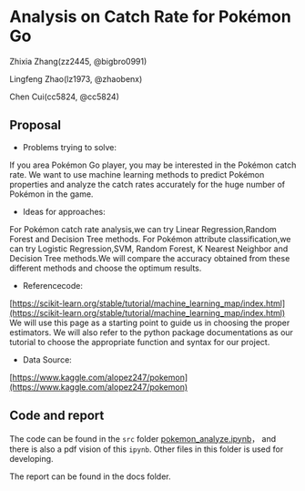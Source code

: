 # Analysis on Catch Rate for Pokémon Go

Zhixia Zhang(zz2445, @bigbro0991) 

Lingfeng Zhao(lz1973, @zhaobenx) 

Chen Cui(cc5824, @cc5824)

## Proposal

* Problems trying to solve:

If you area Pokémon Go player, you may be interested in the Pokémon catch rate. We want to use machine learning methods to predict Pokémon properties and analyze the catch rates accurately for the huge number of Pokémon in the game. 

* Ideas for approaches: 


For Pokémon catch rate analysis,we can try Linear Regression,Random Forest and Decision Tree methods. For Pokémon attribute classification,we can try Logistic Regression,SVM, Random Forest, K Nearest Neighbor and Decision Tree methods.We will compare the accuracy obtained from these different methods and choose the optimum results. 

* Referencecode: 

[https://scikit-learn.org/stable/tutorial/machine_learning_map/index.html](https://scikit-learn.org/stable/tutorial/machine_learning_map/index.html) We will use this page as a  starting point to guide us in choosing the proper estimators. We will also refer to the python package documentations as our tutorial to choose the appropriate function and syntax for our project. 

* Data Source:

[https://www.kaggle.com/alopez247/pokemon](https://www.kaggle.com/alopez247/pokemon)

## Code and report

The code can be found in the `src` folder [pokemon_analyze.ipynb](./src/pokemon_analyze.ipynb)， and there is also a pdf vision of this `ipynb`. Other files in this folder is used for developing.

The report can be found in the docs folder.